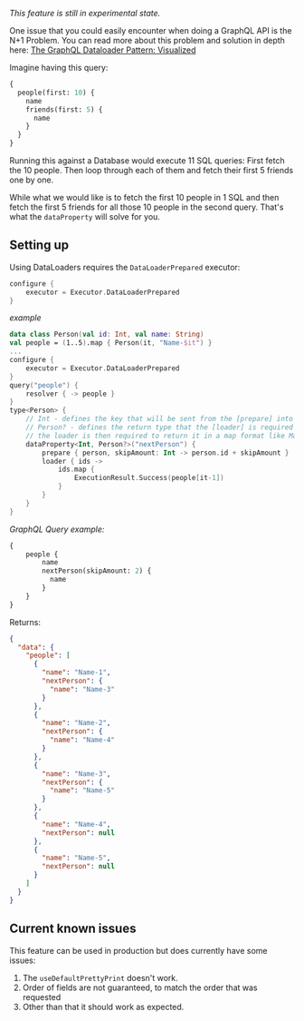 *This feature is still in experimental state.*

One issue that you could easily encounter when doing a GraphQL API is the N+1 Problem. You can read more about this problem and solution in depth here: [The GraphQL Dataloader Pattern: Visualized](https://medium.com/@__xuorig__/the-graphql-dataloader-pattern-visualized-3064a00f319f)

Imagine having this query:

```graphql
{
  people(first: 10) {
    name
    friends(first: 5) {
      name
    }
  }
}
```

Running this against a Database would execute 11 SQL queries:
First fetch the 10 people. Then loop through each of them and fetch their first 5 friends one by one.

While what we would like is to fetch the first 10 people in 1 SQL and then fetch the first 5 friends for all those 10 people in the second query. That's what the `dataProperty` will solve for you.

## Setting up
Using DataLoaders requires the `DataLoaderPrepared` executor:
```kotlin
configure {
    executor = Executor.DataLoaderPrepared
}
```

*example*
```kotlin
data class Person(val id: Int, val name: String)
val people = (1..5).map { Person(it, "Name-$it") }
...
configure {
    executor = Executor.DataLoaderPrepared
}
query("people") {
    resolver { -> people }
}
type<Person> {
    // Int - defines the key that will be sent from the [prepare] into [loader]
    // Person? - defines the return type that the [loader] is required to return.
    // the loader is then required to return it in a map format like Map<Int, Person?>
    dataProperty<Int, Person?>("nextPerson") {
        prepare { person, skipAmount: Int -> person.id + skipAmount }
        loader { ids ->
            ids.map {
                ExecutionResult.Success(people[it-1])
            }
        }
    }
}
```

*GraphQL Query example:*
```graphql
{
    people {
        name
        nextPerson(skipAmount: 2) {
          name
        }
    }
}
```

Returns:
```json
{
  "data": {
    "people": [
      {
        "name": "Name-1",
        "nextPerson": {
          "name": "Name-3"
        }
      },
      {
        "name": "Name-2",
        "nextPerson": {
          "name": "Name-4"
        }
      },
      {
        "name": "Name-3",
        "nextPerson": {
          "name": "Name-5"
        }
      },
      {
        "name": "Name-4",
        "nextPerson": null
      },
      {
        "name": "Name-5",
        "nextPerson": null
      }
    ]
  }
}
```


## Current known issues
This feature can be used in production but does currently have some issues:

1. The `useDefaultPrettyPrint` doesn't work.
1. Order of fields are not guaranteed, to match the order that was requested
1. Other than that it should work as expected.
